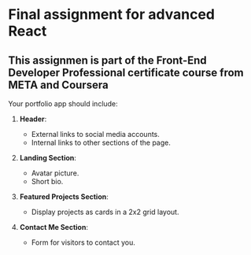 # Final assignment for advanced React 
## This assignmen is part of the Front-End Developer Professional certificate course from META and Coursera

Your portfolio app should include:

1. **Header**:
   - External links to social media accounts.
   - Internal links to other sections of the page.

2. **Landing Section**:
   - Avatar picture.
   - Short bio.

3. **Featured Projects Section**:
   - Display projects as cards in a 2x2 grid layout.

4. **Contact Me Section**:
   - Form for visitors to contact you.


